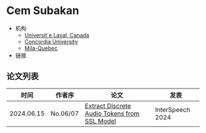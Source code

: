 # Cem Subakan

- 机构
  - [Universit´e Laval, Canada]()
  - [Concordia University](../Institutions/Concordia_University_加拿大康考迪亚大学.md)
  - [Mila-Quebec](../Institutions/Mila-Quebec.md)
- 链接

## 论文列表

| 时间 | 作者序 | 论文 | 发表 |
|:-:|:-:|---|---|
| 2024.06.15 | No.06/07 | [Extract Discrete Audio Tokens from SSL Model](../Models/_Full/2024.06.15_How_Should_We_Extract_Discrete_Audio_Tokens_from_Self-Supervised_Models.md) | InterSpeech 2024 |